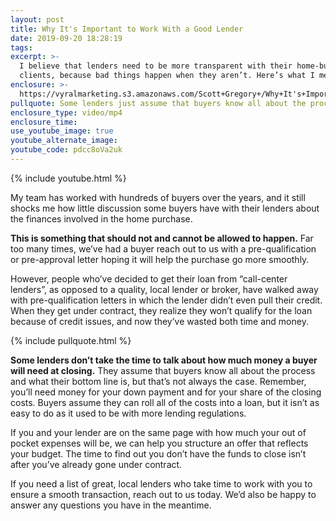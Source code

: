 ```yaml
---
layout: post
title: Why It's Important to Work With a Good Lender
date: 2019-09-20 18:28:19
tags:
excerpt: >-
  I believe that lenders need to be more transparent with their home-buying
  clients, because bad things happen when they aren’t. Here’s what I mean.
enclosure: >-
  https://vyralmarketing.s3.amazonaws.com/Scott+Gregory+/Why+It's+Important+to+Work+With+a+Good+Lender.mp4
pullquote: Some lenders just assume that buyers know all about the process.
enclosure_type: video/mp4
enclosure_time:
use_youtube_image: true
youtube_alternate_image:
youtube_code: pdcc8oVa2uk
---
```


{% include youtube.html %}

My team has worked with hundreds of buyers over the years, and it still shocks me how little discussion some buyers have with their lenders about the finances involved in the home purchase.

**This is something that should not and cannot be allowed to happen.** Far too many times, we’ve had a buyer reach out to us with a pre-qualification or pre-approval letter hoping it will help the purchase go more smoothly.&nbsp;

However, people who’ve decided to get their loan from “call-center lenders”, as opposed to a quality, local lender or broker, have walked away with pre-qualification letters in which the lender didn’t even pull their credit. When they get under contract, they realize they won’t qualify for the loan because of credit issues, and now they’ve wasted both time and money.

{% include pullquote.html %}

**Some lenders don’t take the time to talk about how much money a buyer will need at closing.** They assume that buyers know all about the process and what their bottom line is, but that’s not always the case. Remember, you’ll need money for your down payment and for your share of the closing costs. Buyers assume they can roll all of the costs into a loan, but it isn’t as easy to do as it used to be with more lending regulations.

If you and your lender are on the same page with how much your out of pocket expenses will be, we can help you structure an offer that reflects your budget. The time to find out you don’t have the funds to close isn’t after you’ve already gone under contract.

If you need a list of great, local lenders who take time to work with you to ensure a smooth transaction, reach out to us today. We’d also be happy to answer any questions you have in the meantime.&nbsp;